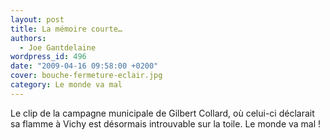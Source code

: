 ```yaml
---
layout: post
title: La mémoire courte…
authors:
  - Joe Gantdelaine
wordpress_id: 496
date: "2009-04-16 09:58:00 +0200"
cover: bouche-fermeture-eclair.jpg
category: Le monde va mal
---
```


Le clip de la campagne municipale de Gilbert Collard, où celui-ci déclarait sa
flamme à Vichy est désormais introuvable sur la toile. Le monde va mal !
